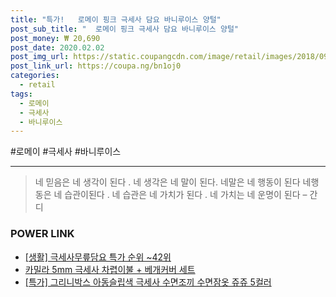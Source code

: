 ```yaml
--- 
title: "특가!   로메이 핑크 극세사 담요 바니루이스 양털" 
post_sub_title: "  로메이 핑크 극세사 담요 바니루이스 양털" 
post_money: ₩ 20,690 
post_date: 2020.02.02 
post_img_url: https://static.coupangcdn.com/image/retail/images/2018/09/21/10/6/68489974-a8f6-442f-8b10-4a619273b58d.jpg 
post_link_url: https://coupa.ng/bn1oj0 
categories: 
  - retail 
tags: 
  - 로메이 
  - 극세사 
  - 바니루이스 
--- 
```

  #로메이 #극세사 #바니루이스 
<hr> 

> 네 믿음은 네 생각이 된다 . 네 생각은  네 말이 된다. 네말은 네 행동이 된다 네행동은 네 습관이된다 . 네 습관은 네 가치가 된다 . 네 가치는 네 운명이 된다 – 간디 


### POWER LINK

* <a href="https://blog.naver.com/sakai111/221790805618" target="_blank"> [생활] 극세사무릎담요 특가 순위 ~42위</a>
* <a href="https://blog.naver.com/fasyy4321/221791904991" target="_blank">카밀라 5mm 극세사 차렵이불 + 베개커버 세트</a>
* <a href="https://blog.naver.com/an0733/221793714242" target="_blank">[특가] 그리니박스 아동슬립색 극세사 수면조끼 수면잠옷 쥬쥬 5컬러</a>
